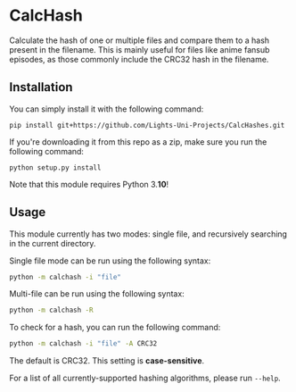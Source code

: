 # CalcHash

Calculate the hash of one or multiple files
and compare them to a hash present in the filename.
This is mainly useful for files like anime fansub episodes,
as those commonly include the CRC32 hash in the filename.

## Installation

You can simply install it with the following command:

```console
pip install git+https://github.com/Lights-Uni-Projects/CalcHashes.git
```

If you're downloading it from this repo as a zip, make sure you run the following command:

```console
python setup.py install
```

Note that this module requires Python 3.**10**!

## Usage

This module currently has two modes: single file, and recursively searching in the current directory.

Single file mode can be run using the following syntax:

```bash
python -m calchash -i "file"
```

Multi-file can be run using the following syntax:

```bash
python -m calchash -R
```

To check for a hash, you can run the following command:

```bash
python -m calchash -i "file" -A CRC32
```

The default is CRC32.
This setting is **case-sensitive**.

For a list of all currently-supported hashing algorithms, please run `--help`.
